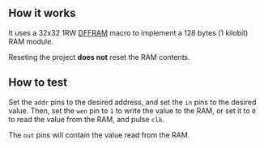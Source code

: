 ## How it works

It uses a 32x32 1RW [DFFRAM](https://github.com/AUCOHL/DFFRAM) macro to implement a 128 bytes (1 kilobit) RAM module.

Reseting the project **does not** reset the RAM contents.

## How to test

Set the `addr` pins to the desired address, and set the `in` pins to the desired value. 
Then, set the `wen` pin to `1` to write the value to the RAM, or set it to `0` to read 
the value from the RAM, and pulse `clk`.

The `out` pins will contain the value read from the RAM.
